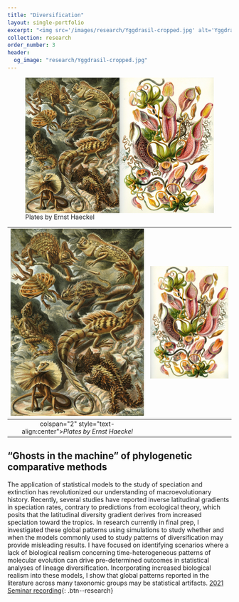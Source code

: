 ```yaml
---
title: "Diversification"
layout: single-portfolio
excerpt: "<img src='/images/research/Yggdrasil-cropped.jpg' alt='Yggdrasil'>"
collection: research
order_number: 3
header: 
  og_image: "research/Yggdrasil-cropped.jpg"
---
```


<figure>
  <div style="display:flex">
    <img src="/images/research/ernst-haeckel-art-forms-in-nature-plate-79-lacertilia-1904-trivium-art-history.jpeg" style="flex:1;width:50%"">
    <img src="/images/research/ernst-haeckel-art-forms-in-nature-plate-62-nepenthaceae-1904-trivium-art-history.jpeg" style="flex:1;width:50%"">
  </div>
  <figcaption>Plates by Ernst Haeckel </figcaption>
</figure>



<style>
table {
  border-collapse: collapse;
  border: none;
}

td {
  border: none;
}
</style>

| <img src="/images/research/ernst-haeckel-art-forms-in-nature-plate-79-lacertilia-1904-trivium-art-history.jpeg" alt="Image 1" style="width:300px"/> | <img src="/images/research/ernst-haeckel-art-forms-in-nature-plate-62-nepenthaceae-1904-trivium-art-history.jpeg" alt="Image 2" style="width:300px"/> |
|:--:|:--:|
| colspan="2" style="text-align:center"><em>Plates by Ernst Haeckel</em></td> |


## “Ghosts in the machine” of phylogenetic comparative methods

The application of statistical models to the study of speciation and extinction has revolutionized our understanding of macroevolutionary history. Recently, several studies have reported inverse latitudinal gradients in speciation rates, contrary to predictions from ecological theory, which posits that the latitudinal diversity gradient derives from increased speciation toward the tropics. In research currently in final prep, I investigated these global patterns using simulations to study whether and when the models commonly used to study patterns of diversification may provide misleading results. I have focused on identifying scenarios where a lack of biological realism concerning time-heterogeneous patterns of molecular evolution can drive pre-determined outcomes in statistical analyses of lineage diversification. Incorporating increased biological realism into these models, I show that global patterns reported in the literature across many taxonomic groups may be statistical artifacts.
[2021 Seminar recording](https://bit.ly/berv_umich_2021){: .btn--research}


